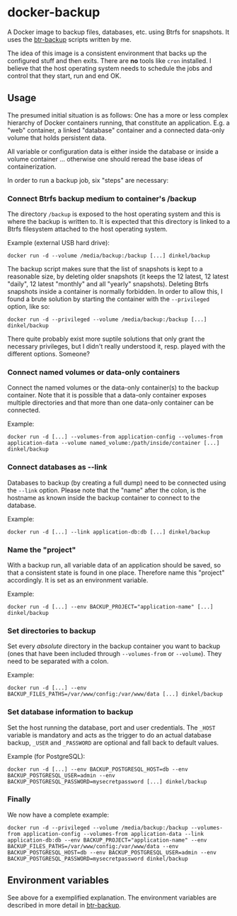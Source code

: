 docker-backup
=============

A Docker image to backup files, databases, etc. using Btrfs for snapshots. It uses the [btr-backup](https://github.com/dinkel/btr-backup) scripts written by me.

The idea of this image is a consistent environment that backs up the configured stuff and then exits. There are **no** tools like `cron` installed. I believe that the host operating system needs to schedule the jobs and control that they start, run and end OK.

Usage
-----

The presumed initial situation is as follows: One has a more or less complex hierarchy of Docker containers running, that constitute an application. E.g. a "web" container, a linked "database" container and a connected data-only volume
that holds persistent data.

All variable or configuration data is either inside the database or inside a volume container ... otherwise one should reread the base ideas of containerization.

In order to run a backup job, six "steps" are necessary:

### Connect Btrfs backup medium to container's /backup

The directory `/backup` is exposed to the host operating system and this is where the backup is written to. It is expected that this directory is linked to a Btrfs filesystem attached to the host operating system.

Example (external USB hard drive):

    docker run -d --volume /media/backup:/backup [...] dinkel/backup

The backup script makes sure that the list of snapshots is kept to a reasonable size, by deleting older snapshots (it keeps the 12 latest, 12 latest "daily", 12 latest "monthly" and all "yearly" snapshots). Deleting Btrfs snapshots inside a container is normally forbidden. In order to allow this, I found a brute solution by starting the container with the `--privileged` option, like so:

    docker run -d --privileged --volume /media/backup:/backup [...] dinkel/backup

There quite probably exist more suptile solutions that only grant the necessary privileges, but I didn't really understood it, resp. played with the different options. Someone?

### Connect named volumes or data-only containers

Connect the named volumes or the data-only container(s) to the backup container. Note that it is possible that a data-only container exposes multiple directories and that more than one data-only container can be connected.

Example:

    docker run -d [...] --volumes-from application-config --volumes-from application-data --volume named_volume:/path/inside/container [...] dinkel/backup

### Connect databases as --link

Databases to backup (by creating a full dump) need to be connected using the `--link` option. Please note that the "name" after the colon, is the hostname as known inside the backup container to connect to the database.

Example:

    docker run -d [...] --link application-db:db [...] dinkel/backup

### Name the "project"

With a backup run, all variable data of an application should be saved, so that a consistent state is found in one place. Therefore name this "project" accordingly. It is set as an environment variable.

Example:

    docker run -d [...] --env BACKUP_PROJECT="application-name" [...] dinkel/backup

### Set directories to backup

Set every *absolute* directory in the backup container you want to backup (ones that have been included through `--volumes-from` or `--volume`). They need to be separated with a colon.

Example:

    docker run -d [...] --env BACKUP_FILES_PATHS=/var/www/config:/var/www/data [...] dinkel/backup

### Set database information to backup

Set the host running the database, port and user credentials. The `_HOST` variable is mandatory and acts as the trigger to do an actual database backup, `_USER` and `_PASSWORD` are optional and fall back to default values.

Example (for PostgreSQL):

    docker run -d [...] --env BACKUP_POSTGRESQL_HOST=db --env BACKUP_POSTGRESQL_USER=admin --env BACKUP_POSTGRESQL_PASSWORD=mysecretpassword [...] dinkel/backup

### Finally

We now have a complete example:

    docker run -d --privileged --volume /media/backup:/backup --volumes-from application-config --volumes-from application-data --link application-db:db --env BACKUP_PROJECT="application-name" --env BACKUP_FILES_PATHS=/var/www/config:/var/www/data --env BACKUP_POSTGRESQL_HOST=db --env BACKUP_POSTGRESQL_USER=admin --env BACKUP_POSTGRESQL_PASSWORD=mysecretpassword dinkel/backup

Environment variables
---------------------

See above for a exemplified explanation. The environment variables are described in more detail in [btr-backup](https://github.com/dinkel/btr-backup).
